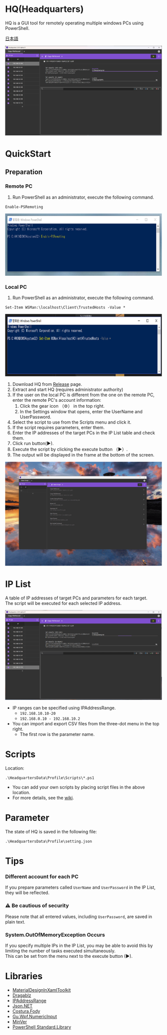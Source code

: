 # HQ(Headquarters)
HQ is a GUI tool for remotely operating multiple windows PCs using PowerShell.

[日本語](./README-jp.md)  


<img src="Documents/top.png" />


# QuickStart

## Preparation

### Remote PC
1. Run PowerShell as an administrator, execute the following command.

```
Enable-PSRemoting
```  

<img src="Documents/EnablePSRemoting.png" height="200px"/>


### Local PC
1. Run PowerShell as an administrator, execute the following command.

```
Set-Item WSMan:\localhost\Client\TrustedHosts -Value *
```

<img src="Documents/trustedhosts.png" height="200px" />

1. Download HQ from [Release](https://github.com/fuqunaga/Headquaters/releases) page.
1. Extract and start HQ (requires administrator authority)
1.  If the user on the local PC is different from the one on the remote PC, enter the remote PC's account information:
    1.  Click the gear icon （⚙） in the top right.
    1.  In the Settings window that opens, enter the UserName and UserPassword.
1. Select the script to use from the Scripts menu and click it.
1. If the script requires parameters, enter them.
1. Enter the IP addresses of the target PCs in the IP List table and check them.
1. Click run button(▶).
1. Execute the script by clicking the execute button （▶）.
1. The output will be displayed in the frame at the bottom of the screen.

![alt throuth](Documents/throuth.gif)
  
  
# IP List
A table of IP addresses of target PCs and parameters for each target.  
The script will be executed for each selected IP address.

![alt editIPList](Documents/editIPList.gif)

* IP ranges can be specified using IPAddressRange.
  *  `192.168.10.10-20`
  *  `192.168.0.10 - 192.168.10.2`
* You can import and export CSV files from the three-dot menu in the top right.
  * The first row is the parameter name.



# Scripts
Location:
```
.\HeadquartersData\Profile\Scripts\*.ps1
```
*  You can add your own scripts by placing script files in the above location.
*  For more details, see the [wiki](https://github.com/fuqunaga/Headquarters/wiki/Script).

# Parameter
The state of HQ is saved in the following file:
```
.\HeadquartersData\Profile\setting.json
```


# Tips

### Different account for each PC
If you prepare parameters called `UserName` and `UserPassword` in the IP List, they will be reflected.

### ⚠ Be cautious of security
Please note that all entered values, including `UserPassword`, are saved in plain text.

### System.OutOfMemoryException Occurs
If you specify multiple IPs in the IP List, you may be able to avoid this by limiting the number of tasks executed simultaneously.  
This can be set from the menu next to the execute button (▶).


# Libraries
* [MaterialDesignInXamlToolkit](https://github.com/MaterialDesignInXAML/MaterialDesignInXamlToolkit)
* [Dragablz](https://dragablz.net/)
* [IPAddressRange](https://github.com/jsakamoto/ipaddressrange)
* [Json<span />.NET](https://www.newtonsoft.com/json)
* [Costura.Fody](https://github.com/Fody/Costura)
* [Gu.Wpf.NumericInput](https://github.com/GuOrg/Gu.Wpf.NumericInput)
* [MinVer](https://github.com/adamralph/minver)
* [PowerShell Standard.Library](https://github.com/PowerShell/PowerShellStandard)
